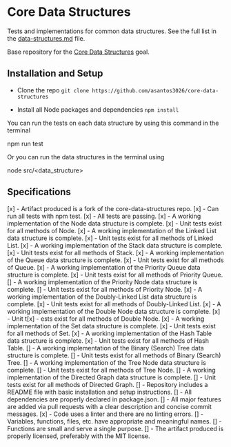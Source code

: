 # Core Data Structures

Tests and implementations for common data structures. See the full list in the [data-structures.md](data-structures.md) file.

Base repository for the [Core Data Structures](http://jsdev.learnersguild.org/goals/128) goal.

## Installation and Setup

- Clone the repo
```git clone https://github.com/asantos3026/core-data-structures```

- Install all Node packages and dependencies
```npm install```

You can run the tests on each data structure by using this command in the terminal

npm run test

Or you can run the data structures in the terminal using 

node src/<data_structure>

## Specifications

[x] - Artifact produced is a fork of the core-data-structures repo.
[x] - Can run all tests with npm test.
[x] - All tests are passing.
[x] - A working implementation of the Node data structure is complete.
[x] - Unit tests exist for all methods of Node.
[x] - A working implementation of the Linked List data structure is complete.
[x] - Unit tests exist for all methods of Linked List.
[x] - A working implementation of the Stack data structure is complete.
[x] - Unit tests exist for all methods of Stack.
[x] - A working implementation of the Queue data structure is complete.
[x] - Unit tests exist for all methods of Queue.
[x] - A working implementation of the Priority Queue data structure is complete.
[x] - Unit tests exist for all methods of Priority Queue.
[] - A working implementation of the Priority Node data structure is complete.
[] - Unit tests exist for all methods of Priority Node.
[x] - A working implementation of the Doubly-Linked List data structure is complete.
[x] - Unit tests exist for all methods of Doubly-Linked List.
[x] - A working implementation of the Double Node data structure is complete.
[x] - Unit t[x] - ests exist for all methods of Double Node.
[x] - A working implementation of the Set data structure is complete.
[x] - Unit tests exist for all methods of Set.
[x] - A working implementation of the Hash Table data structure is complete.
[x] - Unit tests exist for all methods of Hash Table.
[] - A working implementation of the Binary (Search) Tree data structure is complete.
[] - Unit tests exist for all methods of Binary (Search) Tree.
[] - A working implementation of the Tree Node data structure is complete.
[] - Unit tests exist for all methods of Tree Node.
[] - A working implementation of the Directed Graph data structure is complete.
[] - Unit tests exist for all methods of Directed Graph.
[] - Repository includes a README file with basic installation and setup instructions.
[] - All dependencies are properly declared in package.json.
[] - All major features are added via pull requests with a clear description and concise commit messages.
[x] - Code uses a linter and there are no linting errors.
[] - Variables, functions, files, etc. have appropriate and meaningful names.
[] - Functions are small and serve a single purpose.
[] - The artifact produced is properly licensed, preferably with the MIT license.
